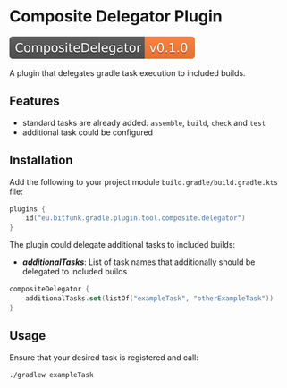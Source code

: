 # Composite Delegator Plugin

[![ToolCompositeDelegator](../../../docs/assets/images/badge-release-tool-composite-delegator.svg)](https://central.sonatype.dev/namespace/eu.bitfunk.gradle.plugin.tool.composite.delegator)

A plugin that delegates gradle task execution to included builds.

## Features

- standard tasks are already added: `assemble`, `build`, `check` and `test`
- additional task could be configured

## Installation

Add the following to your project module `build.gradle/build.gradle.kts` file:

```kotlin
plugins {
    id("eu.bitfunk.gradle.plugin.tool.composite.delegator")
}
```

The plugin could delegate additional tasks to included builds:

- **_additionalTasks_**: List of task names that additionally should be delegated to included builds

```kotlin
compositeDelegator {
    additionalTasks.set(listOf("exampleTask", "otherExampleTask"))
}
```

## Usage

Ensure that your desired task is registered and call:

```bash
./gradlew exampleTask
```
